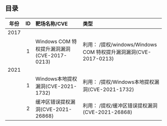 
## 目录
| 年份        | ID        | 靶场名称/CVE|   类型  | 
|:----------:|:----------:|:------------- |:------------------- |
|     2017      |           |       |            |
|           |     1      |  Windows COM 特权提升漏洞漏洞(CVE-2017-0213)     |        利用： /提权/windows/Windows COM 特权提升漏洞漏洞(CVE-2017-0213)   |
|     2021      |           |       |            |
|           |     1      |  Windows本地提权漏洞(CVE-2021-1732)     |        利用： /提权/Windows本地提权漏洞(CVE-2021-1732)   |
|           |     2      |  缓冲区错误提权漏洞(CVE-2021-26868)     |        利用： /提权/缓冲区错误提权漏洞(CVE-2021-26868)   |

